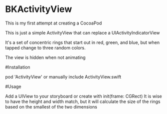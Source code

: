 # BKActivityView

This is my first attempt at creating a CocoaPod

This is just a simple ActivityView that can replace a UIActivityIndicatorView

It's a set of concentric rings that start out in red, green, and blue, but when tapped change to three random colors.

The view is hidden when not animating

#Installation

pod 'ActivityView' or manually include ActivityView.swift

#Usage

Add a UIView to your storyboard or create with init(frame: CGRect)
It is wise to have the height and width match, but it will calculate the size of the rings based on the smallest of the two dimensions
